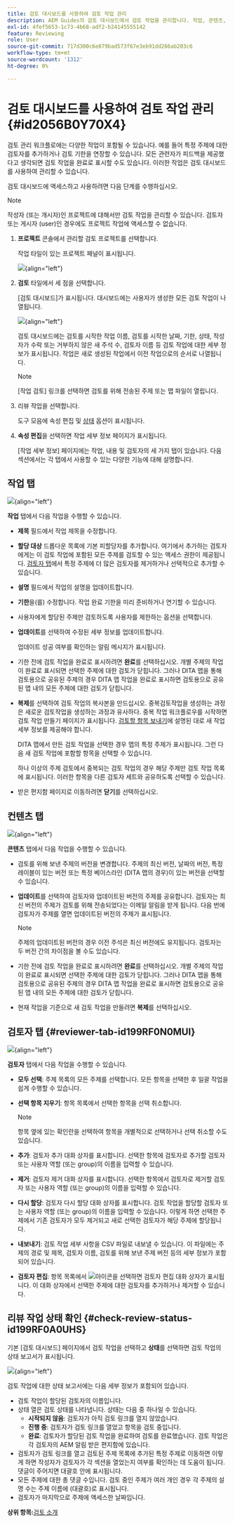 ```yaml
---
title: 검토 대시보드를 사용하여 검토 작업 관리
description: AEM Guides의 검토 대시보드에서 검토 작업을 관리합니다. 작업, 콘텐츠, 검토자 탭에서 수행할 작업에 대해 알아보고 검토 작업의 상태를 확인합니다.
exl-id: 4fef5653-1c73-4b68-adf2-b24145555142
feature: Reviewing
role: User
source-git-commit: 717d300c6e879bad573f67e3eb91dd266ab203c6
workflow-type: tm+mt
source-wordcount: '1312'
ht-degree: 0%

---
```


# 검토 대시보드를 사용하여 검토 작업 관리 {#id2056B0Y70X4}

검토 관리 워크플로에는 다양한 작업이 포함될 수 있습니다. 예를 들어 특정 주제에 대한 검토자를 추가하거나 검토 기한을 연장할 수 있습니다. 모든 관련자가 피드백을 제공했다고 생각되면 검토 작업을 완료로 표시할 수도 있습니다. 이러한 작업은 검토 대시보드를 사용하여 관리할 수 있습니다.

검토 대시보드에 액세스하고 사용하려면 다음 단계를 수행하십시오.

>[!NOTE]
>
> 작성자 \(또는 개시자\)인 프로젝트에 대해서만 검토 작업을 관리할 수 있습니다. 검토자 또는 게시자 \(user\)인 경우에도 프로젝트 작업에 액세스할 수 없습니다.

1. **프로젝트** 콘솔에서 관리할 검토 프로젝트를 선택합니다.

   작업 타일이 있는 프로젝트 패널이 표시됩니다.

   ![](images/review-management.png){align="left"}

1. **검토** 타일에서 세 점을 선택합니다.

   [검토 대시보드]가 표시됩니다. 대시보드에는 사용자가 생성한 모든 검토 작업이 나열됩니다.

   ![](images/review-dashboard.png){align="left"}

   검토 대시보드에는 검토를 시작한 작업 이름, 검토를 시작한 날짜, 기한, 상태, 작성자가 수락 또는 거부하지 않은 새 주석 수, 검토자 이름 등 검토 작업에 대한 세부 정보가 표시됩니다. 작업은 새로 생성된 작업에서 이전 작업으로의 순서로 나열됩니다.

   >[!NOTE]
   >
   > [작업 검토] 링크를 선택하면 검토를 위해 전송된 주제 또는 맵 파일이 열립니다.

1. 리뷰 작업을 선택합니다.

   도구 모음에 속성 편집 및 [상태](#check-review-status-id199RF0A0UHS) 옵션이 표시됩니다.

1. **속성 편집**&#x200B;을 선택하면 작업 세부 정보 페이지가 표시됩니다.

   [작업 세부 정보] 페이지에는 작업, 내용 및 검토자의 세 가지 탭이 있습니다. 다음 섹션에서는 각 탭에서 사용할 수 있는 다양한 기능에 대해 설명합니다.


## 작업 탭

![](images/review-task-page.png){align="left"}

**작업** 탭에서 다음 작업을 수행할 수 있습니다.

- **제목** 필드에서 작업 제목을 수정합니다.
- **할당 대상** 드롭다운 목록에 기본 피할당자를 추가합니다. 여기에서 추가하는 검토자에게는 이 검토 작업에 포함된 모든 주제를 검토할 수 있는 액세스 권한이 제공됩니다. [검토자 탭](#reviewer-tab-id199RF0N0MUI)에서 특정 주제에 더 많은 검토자를 제거하거나 선택적으로 추가할 수 있습니다.
- **설명** 필드에서 작업의 설명을 업데이트합니다.
- **기한**&#x200B;을(를) 수정합니다. 작업 완료 기한을 미리 준비하거나 연기할 수 있습니다.
- 사용자에게 할당된 주제만 검토하도록 사용자를 제한하는 옵션을 선택합니다.
- **업데이트**&#x200B;를 선택하여 수정된 세부 정보를 업데이트합니다.

  업데이트 성공 여부를 확인하는 알림 메시지가 표시됩니다.
- 기한 전에 검토 작업을 완료로 표시하려면 **완료**&#x200B;를 선택하십시오. 개별 주제의 작업이 완료로 표시되면 선택한 주제에 대한 검토가 닫힙니다. 그러나 DITA 맵을 통해 검토용으로 공유된 주제의 경우 DITA 맵 작업을 완료로 표시하면 검토용으로 공유된 맵 내의 모든 주제에 대한 검토가 닫힙니다.
- **복제**&#x200B;를 선택하여 검토 작업의 복사본을 만드십시오. 중복검토작업을 생성하는 과정은 새로운 검토작업을 생성하는 과정과 유사하다. 중복 작업 워크플로우를 시작하면 검토 작업 만들기 페이지가 표시됩니다. [검토할 항목 보내기](review-send-topics-for-review.md#)에 설명된 대로 새 작업 세부 정보를 제공해야 합니다.

  DITA 맵에서 만든 검토 작업을 선택한 경우 맵의 특정 주제가 표시됩니다. 그런 다음 새 검토 작업에 포함할 항목을 선택할 수 있습니다.

  하나 이상의 주제 검토에서 중복되는 검토 작업의 경우 해당 주제만 검토 작업 목록에 표시됩니다. 이러한 항목을 다른 검토자 세트와 공유하도록 선택할 수 있습니다.

- 받은 편지함 페이지로 이동하려면 **닫기**&#x200B;를 선택하십시오.

## 컨텐츠 탭

![](images/review-content-page.png){align="left"}

**콘텐츠** 탭에서 다음 작업을 수행할 수 있습니다.

- 검토를 위해 보낸 주제의 버전을 변경합니다. 주제의 최신 버전, 날짜의 버전, 특정 레이블이 있는 버전 또는 특정 베이스라인 \(DITA 맵의 경우\)이 있는 버전을 선택할 수 있습니다.

- **업데이트**&#x200B;를 선택하여 검토자와 업데이트된 버전의 주제를 공유합니다. 검토자는 최신 버전의 주제가 검토를 위해 전송되었다는 이메일 알림을 받게 됩니다. 다음 번에 검토자가 주제를 열면 업데이트된 버전의 주제가 표시됩니다.

  >[!NOTE]
  >
  > 주제의 업데이트된 버전의 경우 이전 주석은 최신 버전에도 유지됩니다. 검토자는 두 버전 간의 차이점을 볼 수도 있습니다.

- 기한 전에 검토 작업을 완료로 표시하려면 **완료**&#x200B;를 선택하십시오. 개별 주제의 작업이 완료로 표시되면 선택한 주제에 대한 검토가 닫힙니다. 그러나 DITA 맵을 통해 검토용으로 공유된 주제의 경우 DITA 맵 작업을 완료로 표시하면 검토용으로 공유된 맵 내의 모든 주제에 대한 검토가 닫힙니다.

- 현재 작업을 기준으로 새 검토 작업을 만들려면 **복제**&#x200B;를 선택하십시오.


## 검토자 탭 {#reviewer-tab-id199RF0N0MUI}

![](images/reviewers-tab.png){align="left"}

**검토자** 탭에서 다음 작업을 수행할 수 있습니다.

- **모두 선택**: 주제 목록의 모든 주제를 선택합니다. 모든 항목을 선택한 후 일괄 작업을 쉽게 수행할 수 있습니다.
- **선택 항목 지우기**: 항목 목록에서 선택한 항목을 선택 취소합니다.

  >[!NOTE]
  >
  > 항목 옆에 있는 확인란을 선택하여 항목을 개별적으로 선택하거나 선택 취소할 수도 있습니다.

- **추가**: 검토자 추가 대화 상자를 표시합니다. 선택한 항목에 검토자로 추가할 검토자 또는 사용자 역할 \(또는 group\)의 이름을 입력할 수 있습니다.
- **제거**: 검토자 제거 대화 상자를 표시합니다. 선택한 항목에서 검토자로 제거할 검토자 또는 사용자 역할 \(또는 group\)의 이름을 입력할 수 있습니다.
- **다시 할당**: 검토자 다시 할당 대화 상자를 표시합니다. 검토 작업을 할당할 검토자 또는 사용자 역할 \(또는 group\)의 이름을 입력할 수 있습니다. 이렇게 하면 선택한 주제에서 기존 검토자가 모두 제거되고 새로 선택한 검토자가 해당 주제에 할당됩니다.
- **내보내기**: 검토 작업 세부 사항을 CSV 파일로 내보낼 수 있습니다. 이 파일에는 주제의 경로 및 제목, 검토자 이름, 검토를 위해 보낸 주제 버전 등의 세부 정보가 포함되어 있습니다.
- **검토자 편집**: 항목 목록에서 ![](images/edit_pencil_icon.svg)아이콘을 선택하면 검토자 편집 대화 상자가 표시됩니다. 이 대화 상자에서 선택한 주제에 대한 검토자를 추가하거나 제거할 수 있습니다.

## 리뷰 작업 상태 확인 {#check-review-status-id199RF0A0UHS}

기본 [검토 대시보드] 페이지에서 검토 작업을 선택하고 **상태**&#x200B;를 선택하면 검토 작업의 상태 보고서가 표시됩니다.

![](images/review-status-report.png){align="left"}

검토 작업에 대한 상태 보고서에는 다음 세부 정보가 포함되어 있습니다.

- 검토 작업이 할당된 검토자의 이름입니다.
- 상태 열은 검토 상태를 나타냅니다. 상태는 다음 중 하나일 수 있습니다.
   - **시작되지 않음**: 검토자가 아직 검토 링크를 열지 않았습니다.
   - **진행 중**: 검토자가 검토 링크를 열었고 항목을 검토 중입니다.
   - **완료**: 검토자가 할당된 검토 작업을 완료하여 검토를 완료했습니다. 검토 작업은 각 검토자의 AEM 알림 받은 편지함에 있습니다.
- 검토자가 검토 링크를 열고 검토된 주제 목록에 추가된 특정 주제로 이동하면 이렇게 하면 작성자가 검토자가 각 섹션을 열었는지 여부를 확인하는 데 도움이 됩니다. 댓글이 주어지면 대괄호 안에 표시됩니다.
- 모든 주제에 대한 총 댓글 수입니다. 검토 중인 주제가 여러 개인 경우 각 주제의 설명 수는 주제 이름에 \(대괄호\)로 표시됩니다.
- 검토자가 마지막으로 주제에 액세스한 날짜입니다.

**상위 항목:**[&#x200B;검토 소개](review.md)
